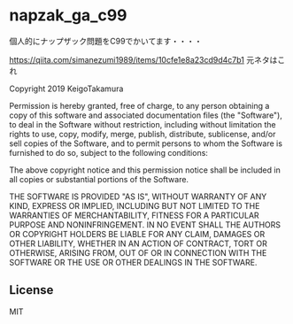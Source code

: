 # napzak_ga_c99

個人的にナップザック問題をC99でかいてます・・・・

https://qiita.com/simanezumi1989/items/10cfe1e8a23cd9d4c7b1
元ネタはこれ


Copyright 2019 KeigoTakamura

Permission is hereby granted, free of charge, to any person obtaining a copy of this software and associated documentation files (the "Software"), to deal in the Software without restriction, including without limitation the rights to use, copy, modify, merge, publish, distribute, sublicense, and/or sell copies of the Software, and to permit persons to whom the Software is furnished to do so, subject to the following conditions:

The above copyright notice and this permission notice shall be included in all copies or substantial portions of the Software.

THE SOFTWARE IS PROVIDED "AS IS", WITHOUT WARRANTY OF ANY KIND, EXPRESS OR IMPLIED, INCLUDING BUT NOT LIMITED TO THE WARRANTIES OF MERCHANTABILITY, FITNESS FOR A PARTICULAR PURPOSE AND NONINFRINGEMENT. IN NO EVENT SHALL THE AUTHORS OR COPYRIGHT HOLDERS BE LIABLE FOR ANY CLAIM, DAMAGES OR OTHER LIABILITY, WHETHER IN AN ACTION OF CONTRACT, TORT OR OTHERWISE, ARISING FROM, OUT OF OR IN CONNECTION WITH THE SOFTWARE OR THE USE OR OTHER DEALINGS IN THE SOFTWARE.
## License
MIT
